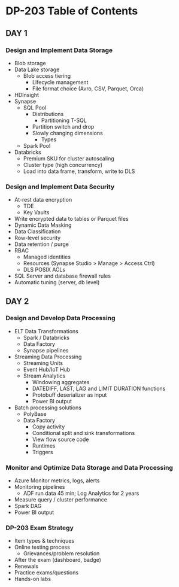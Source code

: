 # DP-203 Table of Contents

## DAY 1

### Design and Implement Data Storage

* Blob storage
* Data Lake storage
  * Blob access tiering
    * Lifecycle management
    * File format choice (Avro, CSV, Parquet, Orca)
* HDInsight
* Synapse
  * SQL Pool
    * Distributions
      * Partitioning T-SQL
    * Partition switch and drop
    * Slowly changing dimensions
      * Types
  * Spark Pool
* Databricks
  * Premium SKU for cluster autoscaling
  * Cluster type (high concurrency)
  * Load into data frame, transform, write to DLS

### Design and Implement Data Security

* At-rest data encryption
  * TDE
  * Key Vaults
* Write encrypted data to tables or Parquet files
* Dynamic Data Masking
* Data Classification
* Row-level security
* Data retention / purge
* RBAC
  * Managed identities
  * Resources (Synapse Studio > Manage > Access Ctrl)
  * DLS POSIX ACLs
* SQL Server and database firewall rules
* Automatic tuning (server, db level)

## DAY 2

### Design and Develop Data Processing

* ELT Data Transformations
  * Spark / Databricks
  * Data Factory
  * Synapse pipelines
* Streaming Data Processing
  * Streaming Units
  * Event Hub/IoT Hub
  * Stream Analytics
    * Windowing aggregates
    * DATEDIFF, LAST, LAG and LIMIT DURATION functions
    * Protobuff deserializer as input
    * Power BI output
* Batch processing solutions
  * PolyBase
  * Data Factory
    * Copy activity
    * Conditional split and sink transformations
    * View flow source code
    * Runtimes
    * Triggers

### Monitor and Optimize Data Storage and Data Processing

* Azure Monitor metrics, logs, alerts
* Monitoring pipelines
  * ADF run data 45 min; Log Analytics for 2 years
* Measure query / cluster performance
* Spark DAG
* Power BI output

### DP-203 Exam Strategy

* Item types & techniques
* Online testing process
  * Grievances/problem resolution
* After the exam (dashboard, badge)
* Renewals
* Practice exams/questions
* Hands-on labs
